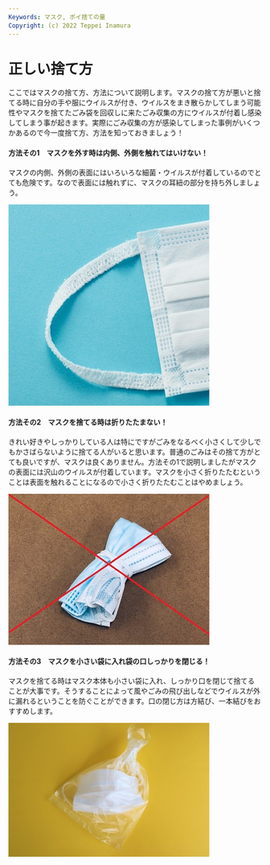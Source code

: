 ```yaml
---
Keywords: マスク, ポイ捨ての量
Copyright: (c) 2022 Teppei Inamura
---
```

# 正しい捨て方

ここではマスクの捨て方、方法について説明します。マスクの捨て方が悪いと捨てる時に自分の手や服にウイルスが付き、ウイルスをまき散らかしてしまう可能性やマスクを捨てたごみ袋を回収しに来たごみ収集の方にウイルスが付着し感染してしまう事が起きます。実際にごみ収集の方が感染してしまった事例がいくつかあるので今一度捨て方、方法を知っておきましょう！

#### 方法その1　マスクを外す時は内側、外側を触れてはいけない！

マスクの内側、外側の表面にはいろいろな細菌・ウイルスが付着しているのでとても危険です。なので表面には触れずに、マスクの耳紐の部分を持ち外しましょう。

![方法1](sutekata1.jpg)

#### 方法その2　マスクを捨てる時は折りたたまない！

きれい好きやしっかりしている人は特にですがごみをなるべく小さくして少しでもかさばらないように捨てる人がいると思います。普通のごみはその捨て方がとても良いですが、マスクは良くありません。方法その1で説明しましたがマスクの表面には沢山のウイルスが付着しています。マスクを小さく折りたたむということは表面を触れることになるので小さく折りたたむことはやめましょう。

![方法2](sutekata2.jpg)

#### 方法その3　マスクを小さい袋に入れ袋の口しっかりを閉じる！

マスクを捨てる時はマスク本体も小さい袋に入れ、しっかり口を閉じて捨てることが大事です。そうすることによって風やごみの飛び出しなどでウイルスが外に漏れるということを防ぐことができます。口の閉じ方は方結び、一本結びをおすすめします。

![方法3](sutekata3.jpg)
